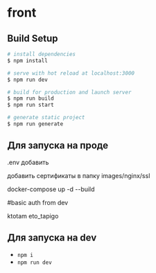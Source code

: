 # front

## Build Setup

```bash
# install dependencies
$ npm install

# serve with hot reload at localhost:3000
$ npm run dev

# build for production and launch server
$ npm run build
$ npm run start

# generate static project
$ npm run generate
```
## Для запуска на проде

.env добавить

добавить сертификаты в папку images/nginx/ssl 

docker-compose up -d --build


#basic auth from dev

ktotam
eto_tapigo

## Для запуска на dev

* `npm i`
* `npm run dev`
